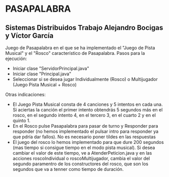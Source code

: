 # PASAPALABRA
## Sistemas Distribuidos Trabajo Alejandro Bocigas y Víctor García
Juego de Pasapalabra en el que se ha implementado el "Juego de Pista Musical" y el "Rosco" característico de Pasapalabra. Pasos para la ejecución:
- Iniciar clase "ServidorPrincipal.java"
- Iniciar clase "Principal.java"
- Seleccionar si se desea jugar Individualmente (Rosco) o Multijugador (Juego Pista Musical + Rosco)

Otras indicaciones:

- El Juego Pista Musical consta de 4 canciones y 5 intentos en cada una. Si aciertas la canción el primer intento obtendrás 5 segundos más en el rosco, en el segundo intento 4, en el tercero 3, en el cuarto 2 y en el quinto 1.
- En el Rosco pulse Pasapalabra para pasar de turno y Responder para responder (no hemos implementado el pulsar intro para responder ya que pdría dar fallos). No es necesario poner tildes en las respuestas 
- El juego del rosco lo hemos implementado para que dure 200 segundos (mas tiempo si consigue tiempo en el modo pista musical). Si desea cambiar el valor de este tiempo, ve a AtenderPeticion.java y en las acciones roscoIndividual o roscoMultijugador, cambia el valor del segundo paramentro de los constructores del rosco, que son los segundos que va a tenner como tiempo de duración.
